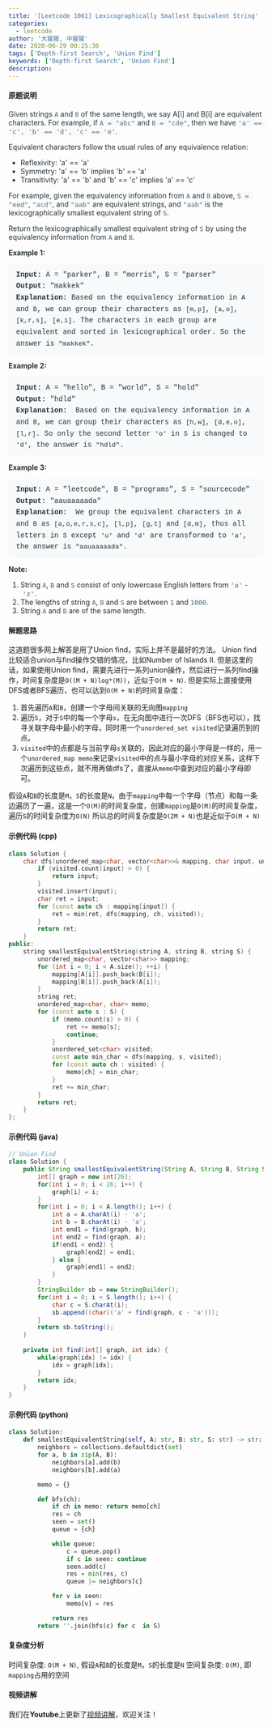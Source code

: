 ```yaml
---
title: '[Leetcode 1061] Lexicographically Smallest Equivalent String'
categories:
  - leetcode
author: '大猩猩, 中猩猩'
date: 2020-06-29 00:25:36
tags: ['Depth-first Search', 'Union Find']
keywords: ['Depth-first Search', 'Union Find']
description:
---
```

#### 原题说明
<p style="font-size: 14px; margin-bottom: 1em; color: rgb(38, 50, 56); font-family: -apple-system, system-ui, &quot;Segoe UI&quot;, &quot;PingFang SC&quot;, &quot;Hiragino Sans GB&quot;, &quot;Microsoft YaHei&quot;, &quot;Helvetica Neue&quot;, Helvetica, Arial, sans-serif, &quot;Apple Color Emoji&quot;, &quot;Segoe UI Emoji&quot;, &quot;Segoe UI Symbol&quot;;">Given strings&nbsp;<code style="font-family: monospace; font-size: 13px; color: rgb(84, 110, 122); background-color: rgb(247, 249, 250); border-radius: 3px;">A</code>&nbsp;and&nbsp;<code style="font-family: monospace; font-size: 13px; color: rgb(84, 110, 122); background-color: rgb(247, 249, 250); border-radius: 3px;">B</code>&nbsp;of the same length, we say A[i] and B[i] are equivalent characters. For example, if&nbsp;<code style="font-family: monospace; font-size: 13px; color: rgb(84, 110, 122); background-color: rgb(247, 249, 250); border-radius: 3px;">A = "abc"</code>&nbsp;and&nbsp;<code style="font-family: monospace; font-size: 13px; color: rgb(84, 110, 122); background-color: rgb(247, 249, 250); border-radius: 3px;">B = "cde"</code>, then we have&nbsp;<code style="font-family: monospace; font-size: 13px; color: rgb(84, 110, 122); background-color: rgb(247, 249, 250); border-radius: 3px;">'a' == 'c', 'b' == 'd', 'c' == 'e'</code>.</p><p style="font-size: 14px; margin-bottom: 1em; color: rgb(38, 50, 56); font-family: -apple-system, system-ui, &quot;Segoe UI&quot;, &quot;PingFang SC&quot;, &quot;Hiragino Sans GB&quot;, &quot;Microsoft YaHei&quot;, &quot;Helvetica Neue&quot;, Helvetica, Arial, sans-serif, &quot;Apple Color Emoji&quot;, &quot;Segoe UI Emoji&quot;, &quot;Segoe UI Symbol&quot;;">Equivalent characters follow the usual rules of any equivalence relation:</p><ul style="margin-bottom: 1em; color: rgb(38, 50, 56); font-family: -apple-system, system-ui, &quot;Segoe UI&quot;, &quot;PingFang SC&quot;, &quot;Hiragino Sans GB&quot;, &quot;Microsoft YaHei&quot;, &quot;Helvetica Neue&quot;, Helvetica, Arial, sans-serif, &quot;Apple Color Emoji&quot;, &quot;Segoe UI Emoji&quot;, &quot;Segoe UI Symbol&quot;;"><li>Reflexivity: 'a' == 'a'</li><li>Symmetry: 'a' == 'b' implies 'b' == 'a'</li><li>Transitivity: 'a' == 'b' and 'b' == 'c' implies 'a' == 'c'</li></ul><p style="font-size: 14px; margin-bottom: 1em; color: rgb(38, 50, 56); font-family: -apple-system, system-ui, &quot;Segoe UI&quot;, &quot;PingFang SC&quot;, &quot;Hiragino Sans GB&quot;, &quot;Microsoft YaHei&quot;, &quot;Helvetica Neue&quot;, Helvetica, Arial, sans-serif, &quot;Apple Color Emoji&quot;, &quot;Segoe UI Emoji&quot;, &quot;Segoe UI Symbol&quot;;">For example, given the equivalency information from&nbsp;<code style="font-family: monospace; font-size: 13px; color: rgb(84, 110, 122); background-color: rgb(247, 249, 250); border-radius: 3px;">A</code>&nbsp;and&nbsp;<code style="font-family: monospace; font-size: 13px; color: rgb(84, 110, 122); background-color: rgb(247, 249, 250); border-radius: 3px;">B</code>&nbsp;above,&nbsp;<code style="font-family: monospace; font-size: 13px; color: rgb(84, 110, 122); background-color: rgb(247, 249, 250); border-radius: 3px;">S = "eed"</code>,&nbsp;<code style="font-family: monospace; font-size: 13px; color: rgb(84, 110, 122); background-color: rgb(247, 249, 250); border-radius: 3px;">"acd"</code>, and&nbsp;<code style="font-family: monospace; font-size: 13px; color: rgb(84, 110, 122); background-color: rgb(247, 249, 250); border-radius: 3px;">"aab"</code>&nbsp;are equivalent strings, and&nbsp;<code style="font-family: monospace; font-size: 13px; color: rgb(84, 110, 122); background-color: rgb(247, 249, 250); border-radius: 3px;">"aab"</code>&nbsp;is the lexicographically smallest equivalent string of&nbsp;<code style="font-family: monospace; font-size: 13px; color: rgb(84, 110, 122); background-color: rgb(247, 249, 250); border-radius: 3px;">S</code>.</p><p style="font-size: 14px; margin-bottom: 1em; color: rgb(38, 50, 56); font-family: -apple-system, system-ui, &quot;Segoe UI&quot;, &quot;PingFang SC&quot;, &quot;Hiragino Sans GB&quot;, &quot;Microsoft YaHei&quot;, &quot;Helvetica Neue&quot;, Helvetica, Arial, sans-serif, &quot;Apple Color Emoji&quot;, &quot;Segoe UI Emoji&quot;, &quot;Segoe UI Symbol&quot;;">Return the lexicographically smallest equivalent string of&nbsp;<code style="font-family: monospace; font-size: 13px; color: rgb(84, 110, 122); background-color: rgb(247, 249, 250); border-radius: 3px;">S</code>&nbsp;by using the equivalency information from&nbsp;<code style="font-family: monospace; font-size: 13px; color: rgb(84, 110, 122); background-color: rgb(247, 249, 250); border-radius: 3px;">A</code>&nbsp;and&nbsp;<code style="font-family: monospace; font-size: 13px; color: rgb(84, 110, 122); background-color: rgb(247, 249, 250); border-radius: 3px;">B</code>.</p><p style="font-size: 14px; margin-bottom: 1em; color: rgb(38, 50, 56); font-family: -apple-system, system-ui, &quot;Segoe UI&quot;, &quot;PingFang SC&quot;, &quot;Hiragino Sans GB&quot;, &quot;Microsoft YaHei&quot;, &quot;Helvetica Neue&quot;, Helvetica, Arial, sans-serif, &quot;Apple Color Emoji&quot;, &quot;Segoe UI Emoji&quot;, &quot;Segoe UI Symbol&quot;;"><span style="font-weight: bolder;">Example 1:</span></p><pre style="font-family: SFMono-Regular, Consolas, &quot;Liberation Mono&quot;, Menlo, Courier, monospace; margin-bottom: 1em; background: rgb(247, 249, 250); padding: 10px 15px; color: rgb(38, 50, 56); line-height: 1.6; border-radius: 3px; white-space: pre-wrap;"><span style="font-weight: bolder;">Input: </span>A = <span id="example-input-1-1">"parker"</span>, B = <span id="example-input-1-2">"morris"</span>, S = <span id="example-input-1-3">"parser"</span>
<span style="font-weight: bolder;">Output: </span><span id="example-output-1">"makkek"</span>
<span style="font-weight: bolder;">Explanation:</span> Based on the equivalency information in <code style="font-family: SFMono-Regular, Consolas, &quot;Liberation Mono&quot;, Menlo, Courier, monospace; font-size: 13px; border-radius: 3px; tab-size: 4;">A</code> and <code style="font-family: SFMono-Regular, Consolas, &quot;Liberation Mono&quot;, Menlo, Courier, monospace; font-size: 13px; border-radius: 3px; tab-size: 4;">B</code>, we can group their characters as <code style="font-family: SFMono-Regular, Consolas, &quot;Liberation Mono&quot;, Menlo, Courier, monospace; font-size: 13px; border-radius: 3px; tab-size: 4;">[m,p]</code>, <code style="font-family: SFMono-Regular, Consolas, &quot;Liberation Mono&quot;, Menlo, Courier, monospace; font-size: 13px; border-radius: 3px; tab-size: 4;">[a,o]</code>, <code style="font-family: SFMono-Regular, Consolas, &quot;Liberation Mono&quot;, Menlo, Courier, monospace; font-size: 13px; border-radius: 3px; tab-size: 4;">[k,r,s]</code>, <code style="font-family: SFMono-Regular, Consolas, &quot;Liberation Mono&quot;, Menlo, Courier, monospace; font-size: 13px; border-radius: 3px; tab-size: 4;">[e,i]</code>. The characters in each group are equivalent and sorted in lexicographical order. So the answer is <code style="font-family: SFMono-Regular, Consolas, &quot;Liberation Mono&quot;, Menlo, Courier, monospace; font-size: 13px; border-radius: 3px; tab-size: 4;">"makkek"</code>.
</pre><p style="font-size: 14px; margin-bottom: 1em; color: rgb(38, 50, 56); font-family: -apple-system, system-ui, &quot;Segoe UI&quot;, &quot;PingFang SC&quot;, &quot;Hiragino Sans GB&quot;, &quot;Microsoft YaHei&quot;, &quot;Helvetica Neue&quot;, Helvetica, Arial, sans-serif, &quot;Apple Color Emoji&quot;, &quot;Segoe UI Emoji&quot;, &quot;Segoe UI Symbol&quot;;"><span style="font-weight: bolder;">Example 2:</span></p><pre style="font-family: SFMono-Regular, Consolas, &quot;Liberation Mono&quot;, Menlo, Courier, monospace; margin-bottom: 1em; background: rgb(247, 249, 250); padding: 10px 15px; color: rgb(38, 50, 56); line-height: 1.6; border-radius: 3px; white-space: pre-wrap;"><span style="font-weight: bolder;">Input: </span>A = <span id="example-input-2-1">"hello"</span>, B = <span id="example-input-2-2">"world"</span>, S = <span id="example-input-2-3">"hold"</span>
<span style="font-weight: bolder;">Output: </span><span id="example-output-2">"hdld"</span>
<span style="font-weight: bolder;">Explanation: </span> Based on the equivalency information in <code style="font-family: SFMono-Regular, Consolas, &quot;Liberation Mono&quot;, Menlo, Courier, monospace; font-size: 13px; border-radius: 3px; tab-size: 4;">A</code> and <code style="font-family: SFMono-Regular, Consolas, &quot;Liberation Mono&quot;, Menlo, Courier, monospace; font-size: 13px; border-radius: 3px; tab-size: 4;">B</code>, we can group their characters as <code style="font-family: SFMono-Regular, Consolas, &quot;Liberation Mono&quot;, Menlo, Courier, monospace; font-size: 13px; border-radius: 3px; tab-size: 4;">[h,w]</code>, <code style="font-family: SFMono-Regular, Consolas, &quot;Liberation Mono&quot;, Menlo, Courier, monospace; font-size: 13px; border-radius: 3px; tab-size: 4;">[d,e,o]</code>, <code style="font-family: SFMono-Regular, Consolas, &quot;Liberation Mono&quot;, Menlo, Courier, monospace; font-size: 13px; border-radius: 3px; tab-size: 4;">[l,r]</code>. So only the second letter <code style="font-family: SFMono-Regular, Consolas, &quot;Liberation Mono&quot;, Menlo, Courier, monospace; font-size: 13px; border-radius: 3px; tab-size: 4;">'o'</code> in <code style="font-family: SFMono-Regular, Consolas, &quot;Liberation Mono&quot;, Menlo, Courier, monospace; font-size: 13px; border-radius: 3px; tab-size: 4;">S</code> is changed to <code style="font-family: SFMono-Regular, Consolas, &quot;Liberation Mono&quot;, Menlo, Courier, monospace; font-size: 13px; border-radius: 3px; tab-size: 4;">'d'</code>, the answer is <code style="font-family: SFMono-Regular, Consolas, &quot;Liberation Mono&quot;, Menlo, Courier, monospace; font-size: 13px; border-radius: 3px; tab-size: 4;">"hdld"</code>.
</pre><p style="font-size: 14px; margin-bottom: 1em; color: rgb(38, 50, 56); font-family: -apple-system, system-ui, &quot;Segoe UI&quot;, &quot;PingFang SC&quot;, &quot;Hiragino Sans GB&quot;, &quot;Microsoft YaHei&quot;, &quot;Helvetica Neue&quot;, Helvetica, Arial, sans-serif, &quot;Apple Color Emoji&quot;, &quot;Segoe UI Emoji&quot;, &quot;Segoe UI Symbol&quot;;"><span style="font-weight: bolder;">Example 3:</span></p><pre style="font-family: SFMono-Regular, Consolas, &quot;Liberation Mono&quot;, Menlo, Courier, monospace; margin-bottom: 1em; background: rgb(247, 249, 250); padding: 10px 15px; color: rgb(38, 50, 56); line-height: 1.6; border-radius: 3px; white-space: pre-wrap;"><span style="font-weight: bolder;">Input: </span>A = <span id="example-input-3-1">"leetcode"</span>, B = <span id="example-input-3-2">"programs"</span>, S = <span id="example-input-3-3">"sourcecode"</span>
<span style="font-weight: bolder;">Output: </span><span id="example-output-3">"aauaaaaada"</span>
<span style="font-weight: bolder;">Explanation: </span> We group the equivalent characters in <code style="font-family: SFMono-Regular, Consolas, &quot;Liberation Mono&quot;, Menlo, Courier, monospace; font-size: 13px; border-radius: 3px; tab-size: 4;">A</code> and <code style="font-family: SFMono-Regular, Consolas, &quot;Liberation Mono&quot;, Menlo, Courier, monospace; font-size: 13px; border-radius: 3px; tab-size: 4;">B</code> as <code style="font-family: SFMono-Regular, Consolas, &quot;Liberation Mono&quot;, Menlo, Courier, monospace; font-size: 13px; border-radius: 3px; tab-size: 4;">[a,o,e,r,s,c]</code>, <code style="font-family: SFMono-Regular, Consolas, &quot;Liberation Mono&quot;, Menlo, Courier, monospace; font-size: 13px; border-radius: 3px; tab-size: 4;">[l,p]</code>, <code style="font-family: SFMono-Regular, Consolas, &quot;Liberation Mono&quot;, Menlo, Courier, monospace; font-size: 13px; border-radius: 3px; tab-size: 4;">[g,t]</code> and <code style="font-family: SFMono-Regular, Consolas, &quot;Liberation Mono&quot;, Menlo, Courier, monospace; font-size: 13px; border-radius: 3px; tab-size: 4;">[d,m]</code>, thus all letters in <code style="font-family: SFMono-Regular, Consolas, &quot;Liberation Mono&quot;, Menlo, Courier, monospace; font-size: 13px; border-radius: 3px; tab-size: 4;">S</code> except <code style="font-family: SFMono-Regular, Consolas, &quot;Liberation Mono&quot;, Menlo, Courier, monospace; font-size: 13px; border-radius: 3px; tab-size: 4;">'u'</code> and <code style="font-family: SFMono-Regular, Consolas, &quot;Liberation Mono&quot;, Menlo, Courier, monospace; font-size: 13px; border-radius: 3px; tab-size: 4;">'d'</code> are transformed to <code style="font-family: SFMono-Regular, Consolas, &quot;Liberation Mono&quot;, Menlo, Courier, monospace; font-size: 13px; border-radius: 3px; tab-size: 4;">'a'</code>, the answer is <code style="font-family: SFMono-Regular, Consolas, &quot;Liberation Mono&quot;, Menlo, Courier, monospace; font-size: 13px; border-radius: 3px; tab-size: 4;">"aauaaaaada"</code>.</pre><p style="font-size: 14px; margin-bottom: 1em; color: rgb(38, 50, 56); font-family: -apple-system, system-ui, &quot;Segoe UI&quot;, &quot;PingFang SC&quot;, &quot;Hiragino Sans GB&quot;, &quot;Microsoft YaHei&quot;, &quot;Helvetica Neue&quot;, Helvetica, Arial, sans-serif, &quot;Apple Color Emoji&quot;, &quot;Segoe UI Emoji&quot;, &quot;Segoe UI Symbol&quot;;"><span style="font-weight: bolder;">Note:</span></p><ol style="margin-bottom: 1em; color: rgb(38, 50, 56); font-family: -apple-system, system-ui, &quot;Segoe UI&quot;, &quot;PingFang SC&quot;, &quot;Hiragino Sans GB&quot;, &quot;Microsoft YaHei&quot;, &quot;Helvetica Neue&quot;, Helvetica, Arial, sans-serif, &quot;Apple Color Emoji&quot;, &quot;Segoe UI Emoji&quot;, &quot;Segoe UI Symbol&quot;;"><li>String&nbsp;<code style="font-family: monospace; font-size: 13px; color: rgb(84, 110, 122); background-color: rgb(247, 249, 250); border-radius: 3px;">A</code>,&nbsp;<code style="font-family: monospace; font-size: 13px; color: rgb(84, 110, 122); background-color: rgb(247, 249, 250); border-radius: 3px;">B</code>&nbsp;and&nbsp;<code style="font-family: monospace; font-size: 13px; color: rgb(84, 110, 122); background-color: rgb(247, 249, 250); border-radius: 3px;">S</code>&nbsp;consist of only lowercase English letters from&nbsp;<code style="font-family: monospace; font-size: 13px; color: rgb(84, 110, 122); background-color: rgb(247, 249, 250); border-radius: 3px;">'a'</code>&nbsp;-&nbsp;<code style="font-family: monospace; font-size: 13px; color: rgb(84, 110, 122); background-color: rgb(247, 249, 250); border-radius: 3px;">'z'</code>.</li><li>The lengths of string&nbsp;<code style="font-family: monospace; font-size: 13px; color: rgb(84, 110, 122); background-color: rgb(247, 249, 250); border-radius: 3px;">A</code>,&nbsp;<code style="font-family: monospace; font-size: 13px; color: rgb(84, 110, 122); background-color: rgb(247, 249, 250); border-radius: 3px;">B</code>&nbsp;and&nbsp;<code style="font-family: monospace; font-size: 13px; color: rgb(84, 110, 122); background-color: rgb(247, 249, 250); border-radius: 3px;">S</code>&nbsp;are between&nbsp;<code style="font-family: monospace; font-size: 13px; color: rgb(84, 110, 122); background-color: rgb(247, 249, 250); border-radius: 3px;">1</code>&nbsp;and&nbsp;<code style="font-family: monospace; font-size: 13px; color: rgb(84, 110, 122); background-color: rgb(247, 249, 250); border-radius: 3px;">1000</code>.</li><li>String&nbsp;<code style="font-family: monospace; font-size: 13px; color: rgb(84, 110, 122); background-color: rgb(247, 249, 250); border-radius: 3px;">A</code>&nbsp;and&nbsp;<code style="font-family: monospace; font-size: 13px; color: rgb(84, 110, 122); background-color: rgb(247, 249, 250); border-radius: 3px;">B</code>&nbsp;are of the same length.</li></ol>
<!--more-->

#### 解题思路
这道题很多网上解答是用了Union find，实际上并不是最好的方法。
Union find比较适合union与find操作交错的情况，比如Number of Islands II.
但是这里的话，如果使用Union find，需要先进行一系列union操作，然后进行一系列find操作，时间复杂度是`O((M + N)log*(M))`，近似于`O(M + N)`. 但是实际上直接使用DFS或者BFS遍历，也可以达到`O(M + N)`的时间复杂度：
1. 首先遍历`A`和`B`，创建一个字母间关联的无向图`mapping`
2. 遍历`S`，对于`S`中的每一个字母`s`，在无向图中进行一次DFS（BFS也可以），找寻关联字母中最小的字母，同时用一个`unordered_set visited`记录遍历到的点。
3. `visited`中的点都是与当前字母`s`关联的，因此对应的最小字母是一样的，用一个`unordered_map memo`来记录`visited`中的点与最小字母的对应关系，这样下次遍历到这些点，就不用再做dfs了，直接从`memo`中查到对应的最小字母即可。

假设`A`和`B`的长度是`M`，`S`的长度是`N`，由于`mapping`中每一个字母（节点）和每一条边遍历了一遍，这是一个`O(M)`的时间复杂度，创建`mapping`是`O(M)`的时间复杂度，遍历`S`的时间复杂度为`O(N)`
所以总的时间复杂度是`O(2M + N)`也是近似于`O(M + N)`

#### 示例代码 (cpp)
```cpp
class Solution {
    char dfs(unordered_map<char, vector<char>>& mapping, char input, unordered_set<char>& visited) {
        if (visited.count(input) > 0) {
            return input;
        }
        visited.insert(input);
        char ret = input;
        for (const auto ch : mapping[input]) {
            ret = min(ret, dfs(mapping, ch, visited));
        }
        return ret;
    }
public:
    string smallestEquivalentString(string A, string B, string S) {
        unordered_map<char, vector<char>> mapping;
        for (int i = 0; i < A.size(); ++i) {
            mapping[A[i]].push_back(B[i]);
            mapping[B[i]].push_back(A[i]);
        }
        string ret;
        unordered_map<char, char> memo;
        for (const auto s : S) {
            if (memo.count(s) > 0) {
                ret += memo[s];
                continue;
            }
            unordered_set<char> visited;
            const auto min_char = dfs(mapping, s, visited);
            for (const auto ch : visited) {
                memo[ch] = min_char;
            }
            ret += min_char;
        }
        return ret;
    }
};
```

#### 示例代码 (java)
```java
// Union Find
class Solution {
    public String smallestEquivalentString(String A, String B, String S) {
        int[] graph = new int[26];
        for(int i = 0; i < 26; i++) {
            graph[i] = i;
        }
        for(int i = 0; i < A.length(); i++) {
            int a = A.charAt(i) - 'a';
            int b = B.charAt(i) - 'a';
            int end1 = find(graph, b);
            int end2 = find(graph, a);
            if(end1 < end2) {
                graph[end2] = end1;
            } else {
                graph[end1] = end2;
            }
        }
        StringBuilder sb = new StringBuilder();
        for(int i = 0; i < S.length(); i++) {
            char c = S.charAt(i);
            sb.append((char)('a' + find(graph, c - 'a')));
        }
        return sb.toString();
    }
    
    private int find(int[] graph, int idx) {
        while(graph[idx] != idx) {
            idx = graph[idx];
        }
        return idx;
    }
}
```

#### 示例代码 (python)
```python
class Solution:
    def smallestEquivalentString(self, A: str, B: str, S: str) -> str:
        neighbors = collections.defaultdict(set)
        for a, b in zip(A, B):
            neighbors[a].add(b)
            neighbors[b].add(a)

        memo = {}

        def bfs(ch):
            if ch in memo: return memo[ch]
            res = ch
            seen = set()
            queue = {ch}

            while queue:
                c = queue.pop()
                if c in seen: continue
                seen.add(c)
                res = min(res, c)
                queue |= neighbors[c]

            for v in seen:
                memo[v] = res

            return res
        return ''.join(bfs(c) for c  in S)
```

#### 复杂度分析
时间复杂度: `O(M + N)`, 假设`A`和`B`的长度是`M`，`S`的长度是`N`
空间复杂度: `O(M)`, 即`mapping`占用的空间

#### 视频讲解 
我们在**Youtube**上更新了[视频讲解](https://youtu.be/if1m4y5ZnVQ)，欢迎关注！